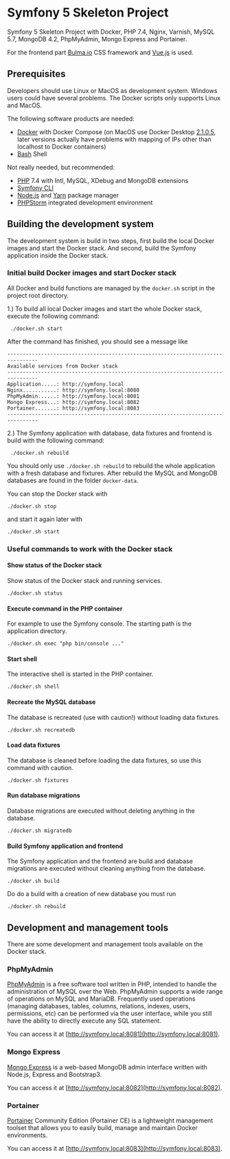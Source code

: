 # Symfony 5 Skeleton Project

Symfony 5 Skeleton Project with Docker, PHP 7.4, Nginx, Varnish, MySQL 5.7, MongoDB 4.2,
PhpMyAdmin, Mongo Express and Portainer.

For the frontend part [Bulma.io](https://bulma.io) CSS framework and [Vue.js](https://vuejs.org) is used.

## Prerequisites

Developers should use Linux or MacOS as development system. Windows users could have
several problems. The Docker scripts only supports Linux and MacOS.

The following software products are needed:

+ [Docker](https://docker.com) with Docker Compose (on MacOS use Docker Desktop 
  [2.1.0.5](https://download.docker.com/mac/stable/40693/Docker.dmg), later versions
  actually have problems with mapping of IPs other than localhost to Docker containers)
+ [Bash](https://www.gnu.org/software/bash/) Shell

Not really needed, but recommended:

+ [PHP](https://php.net) 7.4 with Intl, MySQL, XDebug and MongoDB extensions
+ [Symfony CLI](https://symfony.com/download)
+ [Node.js](https://nodejs.org) and [Yarn](https://yarnpkg.com) package manager
+ [PHPStorm](https://www.jetbrains.com/phpstorm/) integrated development environment

## Building the development system

The development system is build in two steps, first build the local Docker images and
start the Docker stack. And second, build the Symfony application inside the Docker
stack.

### Initial build Docker images and start Docker stack 

All Docker and build functions are managed by the `docker.sh` script in the project
root directory.

1.) To build all local Docker images and start the whole Docker stack, execute the following
command:

     ./docker.sh start
    
After the command has finished, you should see a message like 

    --------------------------------------------------------------------------------
    Available services from Docker stack
    --------------------------------------------------------------------------------
    Application.....: http://symfony.local
    Nginx...........: http://symfony.local:8080
    PhpMyAdmin......: http://symfony.local:8081
    Mongo Express...: http://symfony.local:8082
    Portainer.......: http://symfony.local:8083
    --------------------------------------------------------------------------------
 
2.) The Symfony application with database, data fixtures and frontend is build with the following command:

     ./docker.sh rebuild
    
You should only use `./docker.sh rebuild` to rebuild the whole application with a fresh database and fixtures.
After rebuild the MySQL and MongoDB databases are found in the folder `docker-data`.     

You can stop the Docker stack with

    ./docker.sh stop
    
and start it again later with

    ./docker.sh start

### Useful commands to work with the Docker stack

#### Show status of the Docker stack

Show status of the Docker stack and running services.

    ./docker.sh status
     
#### Execute command in the PHP container

For example to use the Symfony console. The starting path is the application directory.

    ./docker.sh exec "php bin/console ..."      

#### Start shell

The interactive shell is started in the PHP container.

    ./docker.sh shell
    
#### Recreate the MySQL database
 
The database is recreated (use with caution!) without loading data fixtures.

    ./docker.sh recreatedb
    
#### Load data fixtures
 
The database is cleaned before loading the data fixtures, so use this command with
caution.

    ./docker.sh fixtures

#### Run database migrations

Database migrations are executed without deleting anything in the database.

    ./docker.sh migratedb
        
#### Build Symfony application and frontend
 
The Symfony application and the frontend are build and database migrations are executed
without cleaning anything from the database.

    ./docker.sh build

Do do a build with a creation of new database you must run

    ./docker.sh rebuild
    
## Development and management tools

There are some development and management tools available on the Docker stack. 

### PhpMyAdmin

[PhpMyAdmin](https://phpmyadmin.net) is a free software tool written in PHP, intended 
to handle the administration of MySQL over the Web. PhpMyAdmin supports a wide range 
of operations on MySQL and MariaDB. Frequently used operations (managing databases, 
tables, columns, relations, indexes, users, permissions, etc) can be performed via 
the user interface, while you still have the ability to directly execute any SQL 
statement. 

You can access it at [http://symfony.local:8081](http://symfony.local:8081).

### Mongo Express

[Mongo Express](https://github.com/mongo-express/mongo-express) is a web-based 
MongoDB admin interface written with Node.js, Express and Bootstrap3. 

You can access it at [http://symfony.local:8082](http://symfony.local:8082).

### Portainer

[Portainer](https://portainer.io) Community Edition (Portainer CE) is a lightweight 
management toolset that allows you to easily build, manage and maintain Docker 
environments.

You can access it at [http://symfony.local:8083](http://symfony.local:8083).
